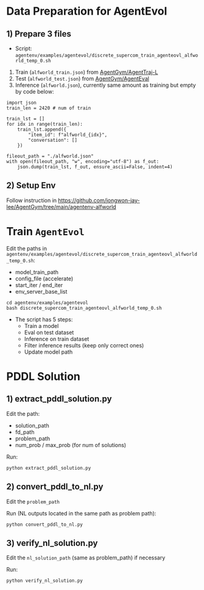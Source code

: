 # Data Preparation for AgentEvol

## 1) Prepare 3 files 
* Script: `agentenv/examples/agentevol/discrete_supercom_train_agenteovl_alfworld_temp_0.sh`
1. Train (`alfworld_train.json`) from [AgentGym/AgentTraj-L](https://huggingface.co/datasets/AgentGym/AgentTraj-L)
2. Test (`alfworld_test.json`) from [AgentGym/AgentEval](https://huggingface.co/datasets/AgentGym/AgentEval)
3. Inference (`alfworld.json`), currently same amount as training but empty by code below:
```
import json
train_len = 2420 # num of train

train_lst = []
for idx in range(train_len):
    train_lst.append({
        "item_id": f"alfworld_{idx}",
        "conversation": []
    })

fileout_path = "./alfworld.json"
with open(fileout_path, "w", encoding="utf-8") as f_out:
    json.dump(train_lst, f_out, ensure_ascii=False, indent=4)
```


## 2) Setup Env

Follow instruction in https://github.com/jongwon-jay-lee/AgentGym/tree/main/agentenv-alfworld


# Train `AgentEvol`

Edit the paths in `agentenv/examples/agentevol/discrete_supercom_train_agenteovl_alfworld_temp_0.sh`:

* model_train_path
* config_file (accelerate)
* start_iter / end_iter
* env_server_base_list

```
cd agentenv/examples/agentevol
bash discrete_supercom_train_agenteovl_alfworld_temp_0.sh
```
* The script has 5 steps:
  * Train a model
   * Eval on test dataset
   * Inference on train dataset
   * Filter inference results (keep only correct ones)
   * Update model path


# PDDL Solution 
## 1) extract_pddl_solution.py
Edit the path:
* solution_path
* fd_path
* problem_path
* num_prob / max_prob (for num of solutions)

Run:
```
python extract_pddl_solution.py
```

## 2) convert_pddl_to_nl.py
Edit the `problem_path`

Run (NL outputs located in the same path as problem path):
```
python convert_pddl_to_nl.py
```

## 3) verify_nl_solution.py
Edit the `nl_solution_path` (same as problem_path) if necessary

Run:
```
python verify_nl_solution.py
```
